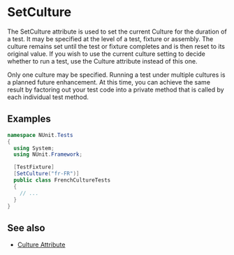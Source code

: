 # SetCulture

The SetCulture attribute is used to set the current Culture for the duration
of a test. It may be specified at the level of a test, fixture or assembly. The culture
remains set until the test or fixture completes and is then reset to its original
value. If you wish to use the current culture setting to decide whether to run
a test, use the Culture attribute instead of this one.

Only one culture may be specified. Running a test under
multiple cultures is a planned future enhancement. At this time, you can
achieve the same result by factoring out your test code into a private method
that is called by each individual test method.

## Examples

```csharp
namespace NUnit.Tests
{
  using System;
  using NUnit.Framework;

  [TestFixture]
  [SetCulture("fr-FR")]
  public class FrenchCultureTests
  {
    // ...
  }
}
```

## See also

* [Culture Attribute](culture.md)

